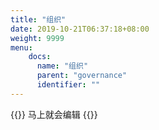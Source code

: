 ```yaml
---
title: "组织"
date: 2019-10-21T06:37:18+08:00
weight: 9999
menu:
    docs:
      name: "组织"
      parent: "governance"
      identifier: ""
---
```



{{<adm type="tip" title="提醒" >}}
马上就会编辑
{{</adm >}}